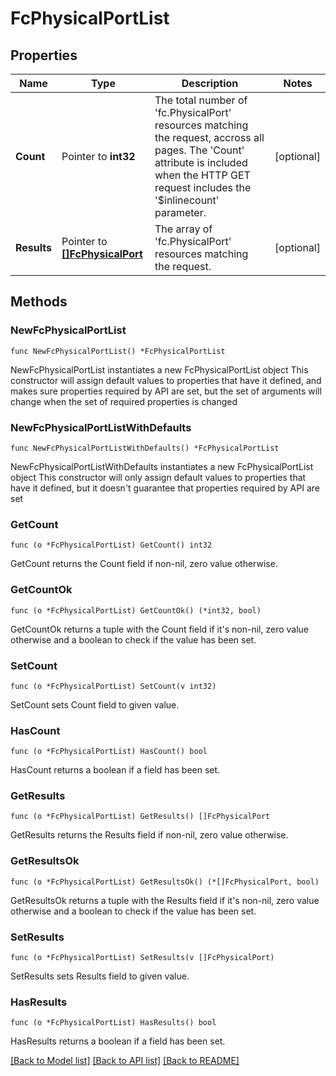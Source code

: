 # FcPhysicalPortList

## Properties

Name | Type | Description | Notes
------------ | ------------- | ------------- | -------------
**Count** | Pointer to **int32** | The total number of &#39;fc.PhysicalPort&#39; resources matching the request, accross all pages. The &#39;Count&#39; attribute is included when the HTTP GET request includes the &#39;$inlinecount&#39; parameter. | [optional] 
**Results** | Pointer to [**[]FcPhysicalPort**](fc.PhysicalPort.md) | The array of &#39;fc.PhysicalPort&#39; resources matching the request. | [optional] 

## Methods

### NewFcPhysicalPortList

`func NewFcPhysicalPortList() *FcPhysicalPortList`

NewFcPhysicalPortList instantiates a new FcPhysicalPortList object
This constructor will assign default values to properties that have it defined,
and makes sure properties required by API are set, but the set of arguments
will change when the set of required properties is changed

### NewFcPhysicalPortListWithDefaults

`func NewFcPhysicalPortListWithDefaults() *FcPhysicalPortList`

NewFcPhysicalPortListWithDefaults instantiates a new FcPhysicalPortList object
This constructor will only assign default values to properties that have it defined,
but it doesn't guarantee that properties required by API are set

### GetCount

`func (o *FcPhysicalPortList) GetCount() int32`

GetCount returns the Count field if non-nil, zero value otherwise.

### GetCountOk

`func (o *FcPhysicalPortList) GetCountOk() (*int32, bool)`

GetCountOk returns a tuple with the Count field if it's non-nil, zero value otherwise
and a boolean to check if the value has been set.

### SetCount

`func (o *FcPhysicalPortList) SetCount(v int32)`

SetCount sets Count field to given value.

### HasCount

`func (o *FcPhysicalPortList) HasCount() bool`

HasCount returns a boolean if a field has been set.

### GetResults

`func (o *FcPhysicalPortList) GetResults() []FcPhysicalPort`

GetResults returns the Results field if non-nil, zero value otherwise.

### GetResultsOk

`func (o *FcPhysicalPortList) GetResultsOk() (*[]FcPhysicalPort, bool)`

GetResultsOk returns a tuple with the Results field if it's non-nil, zero value otherwise
and a boolean to check if the value has been set.

### SetResults

`func (o *FcPhysicalPortList) SetResults(v []FcPhysicalPort)`

SetResults sets Results field to given value.

### HasResults

`func (o *FcPhysicalPortList) HasResults() bool`

HasResults returns a boolean if a field has been set.


[[Back to Model list]](../README.md#documentation-for-models) [[Back to API list]](../README.md#documentation-for-api-endpoints) [[Back to README]](../README.md)


